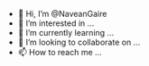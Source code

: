 - 👋 Hi, I’m @NaveanGaire
- 👀 I’m interested in ...
- 🌱 I’m currently learning ...
- 💞️ I’m looking to collaborate on ...
- 📫 How to reach me ...

<!---
NaveanGaire/NaveanGaire is a ✨ special ✨ repository because its `README.md` (this file) appears on your GitHub profile.
You can click the Preview link to take a look at your changes.
--->
